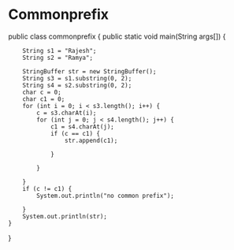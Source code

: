 # Commonprefix

public class commonprefix {
	public static void main(String args[]) {

		String s1 = "Rajesh";
		String s2 = "Ramya";
		
		StringBuffer str = new StringBuffer();
		String s3 = s1.substring(0, 2);
		String s4 = s2.substring(0, 2);
		char c = 0;
		char c1 = 0;
		for (int i = 0; i < s3.length(); i++) {
			c = s3.charAt(i);
			for (int j = 0; j < s4.length(); j++) {
				c1 = s4.charAt(j);
				if (c == c1) {
					str.append(c1);

				}

			}

		}
		if (c != c1) {
			System.out.println("no common prefix");

		}
		System.out.println(str);
	}
}
